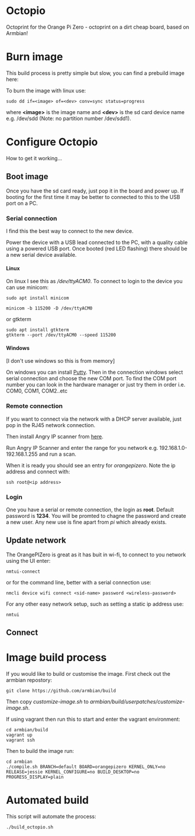 # Octopio

Octoprint for the Orange Pi Zero - octoprint on a dirt cheap board, based on Armbian!

# Burn image

This build process is pretty simple but slow, you can find a prebuild image here:

To burn the image with linux use:

```
sudo dd if=<image> of=<dev> conv=sync status=progress
```
  
where **\<image>** is the image name and **\<dev>** is the sd card device name e.g. /dev/sdd (Note: no partition number /dev/sdd1).

# Configure Octopio

How to get it working...

## Boot image

Once you have the sd card ready, just pop it in the board and power up. If booting for the first time it may be better to connected to this to the USB port on a PC.

### Serial connection

I find this the best way to connect to the new device.

Power the device with a USB lead connected to the PC, with a quality cable using a powered USB port. Once booted (red LED flashing) there should be a new serial device available.

#### Linux

On linux I see this as */dev/ttyACM0*. To connect to login to the device you can use minicom:

```
sudo apt install minicom

minicom -b 115200 -D /dev/ttyACM0
```

or gtkterm

```
sudo apt install gtkterm
gtkterm --port /dev/ttyACM0 --speed 115200
```

#### Windows

[I don't use windows so this is from memory]

On windows you can install [Putty](https://www.chiark.greenend.org.uk/~sgtatham/putty/latest.html).
Then in the connection windows select serial connection and choose the new COM port. To find the COM port number you can look in the hardware manager or just try them in order i.e. COM0, COM1, COM2..etc

### Remote connection

If you want to connect via the network with a DHCP server available, just pop in the RJ45 network connection.

Then install Angry IP scanner from [here](http://angryip.org/). 

Run Angry IP Scanner and enter the range for you network e.g. 192.168.1.0-192.168.1.255 and run a scan. 

When it is ready you should see an entry for *orangepizero*. Note the ip address and connect with:

```
ssh root@<ip address>
```

### Login

One you have a serial or remote connection, the login as **root**. Default password is **1234**. You will be promted to chagne the password and create a new user. Any new use is fine apart from *pi* which already exists.

## Update network

The OrangePIZero is great as it has buit in wi-fi, to connect to you network using the UI enter:

```
nmtui-connect
```

or for the command line, better with a serial connection use:

```
nmcli device wifi connect <sid-name> password <wireless-password>
```

For any other easy network setup, such as setting a static ip address use:

```
nmtui
```

## Connect

# Image build process

If you would like to build or customise the image. First check out the armbian repostory:

```
git clone https://github.com/armbian/build
```

Then copy *customize-image.sh* to *armbian/build/userpatches/customize-image.sh*.

If using vagrant then run this to start and enter the vagrant environment:

```
cd armbian/build
vagrant up
vagrant ssh
```

Then to build the image run:

```
cd armbian
./compile.sh BRANCH=default BOARD=orangepizero KERNEL_ONLY=no RELEASE=jessie KERNEL_CONFIGURE=no BUILD_DESKTOP=no PROGRESS_DISPLAY=plain
```

# Automated build

This script will automate the process:

```
./build_octopio.sh
```
